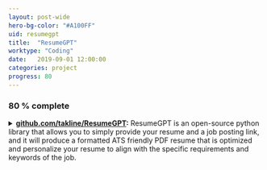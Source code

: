 ```yaml
---
layout: post-wide
hero-bg-color: "#A100FF"
uid: resumegpt
title:  "ResumeGPT"
worktype: "Coding"
date:   2019-09-01 12:00:00
categories: project
progress: 80
---
```


<h3>80 % complete</h3>

<details>
  <summary><strong><a href="https://github.com/takline/ResumeGPT">github.com/takline/ResumeGPT</a>:</strong> ResumeGPT is an open-source python library that allows you to simply provide your resume and a job posting link, and it will produce a formatted ATS friendly PDF resume that is optimized and personalize your resume to align with the specific requirements and keywords of the job.</summary>
  <h1 align="center">
    <picture>
      <source media="(prefers-color-scheme: dark)" srcset="images/ResumeGPT-light.png"/>
      <source media="(prefers-color-scheme: light)" srcset="images/ResumeGPT.png"/>
      <img width="400" src="images/ResumeGPT.png"/>
    </picture>
    <br />
  </h1>

  <div align="center">
    <p align="center">
      <a href="#features"><b>Features</b></a> · 
      <a href="#installation"><b>Install</b></a> · 
      <a href="#usage"><b>Usage</b></a> · 
      <a href="#discussions"><b>Discussions</b></a> · 
      <a href="#contributors"><b>Contributors</b></a>
    </p>
    <br>
  </div>

  <br>

  <h3 align="center">Tailor your resume to match any job posting effortlessly with ResumeGPT.</h3>

  <br/>
  ResumeGPT allows you to simply provide your resume and a job posting link, and it will produce a formatted ATS friendly PDF resume that is optimized and personalize your resume to align with the specific requirements and keywords of the job. 

  ## Features
  - Extracts relevant skills, qualifications, and keywords from a job posting.
  - Tailors your current resume to match job requirements.
  - Generates professional ATS friendly PDF resumes.
  - Allows for user verification and customization before finalizing the resume.

  ## Installation
  To install ResumeGPT, clone the repository and install the required dependencies:

  ```bash
  git clone https://github.com/takline/ResumeGPT.git
  cd ResumeGPT
  pip install -r requirements.txt
  ```

  ## Usage

  - Add your resume to `ResumeGPT/data/sample_resume.yaml` (make sure `ResumeGPT.config.YOUR_RESUME_NAME` is set to your resume filename in the `.data/` folder)
  - Update `ResumeGPT/config/config.ini` with your name and info that will be included in your resume
  - Provide ResumeGPT with the link to a job posting and it will tailor your resume to the job:

  ### Single job posting usage
  ```python
  url = "https://[link to your job posting]"
  resume_improver = ResumeGPT.services.ResumeImprover(url)
  resume_improver.create_draft_tailored_resume()
  ```

  ResumeGPT then creates a new resume YAML file in a new folder named after the job posting (`ResumeGPT/data/[Company_Name_Job_Title]/resume.yaml`) with a YAML key/value: `editing: true`. ResumeGPT will wait for you to update this key to verify the resume updates and allow them to make their own updates until users set `editing=false`. Then ResumeGPT will create a PDF version of their resume.

  ### Custom resume location usage
  Initialize `ResumeImprover` via a `.yaml` filepath:

  ```python
  resume_improver = ResumeGPT.services.ResumeImprover(url=url, resume_location="custom/path/to/resume.yaml")
  resume_improver.create_draft_tailored_resume()
  ```

  ### Post-initialization usage
  ```python
  resume_improver.update_resume("./new_resume.yaml")
  resume_improver.url = "https://[new link to your job posting]"
  resume_improver.download_and_parse_job_post()
  resume_improver.create_draft_tailored_resume()
  ```

  ### Background usage
  You can run multiple ResumeGPT.services.ResumeImprover's concurrently via ResumeGPT's BackgroundRunner class (as it takes a couple of minutes for ResumeImprover to complete a single run):
  ```python
  background_configs = [
      {
          "url": "https://[link to your job posting 1]",
          "auto_open": True,
          "manual_review": True,
          "resume_location": "/path/to/resume1.yaml",
      },
      {
          "url": "https://[link to your job posting 2]",
          "auto_open": False,
          "manual_review": False,
          "resume_location": "/path/to/resume2.yaml",
      },
      {
          "url": "https://[link to your job posting 3]",
          "auto_open": True,
          "manual_review": True,
          "resume_location": "/path/to/resume3.yaml",
      },
  ]
  background_runner = ResumeGPT.services.ResumeImprover.create_draft_tailored_resumes_in_background(background_configs=background_configs)
  # Check the status of background tasks (saves the output to `ResumeGPT/data/background_tasks/tasks.log`)
  background_runner["background_runner"].check_status()
  # Stop all running tasks
  background_runner["background_runner"].stop_all_tasks()
  # Extract a ResumeImprover
  first_resume_improver = background_runner["ResumeImprovers"][0]
  ```

  You will follow the same workflow when using ResumeGPT's BackgroundRunner (ex: verify the resume updates via `editing=false` in each `ResumeGPT/data/[Company_Name_Job_Title]/resume.yaml` file). You can also find logs for the BackgroundRunner in `ResumeGPT/data/background_tasks/tasks.log`.

  ### ResumeGPT PDF Output
  Here is an example ATS friendly resume created by ResumeGPT:

  <p align="center">
    <img src="./assets/images/example_resume_output.png" alt="Resume Example" width="400"/>
  </p>
</details>